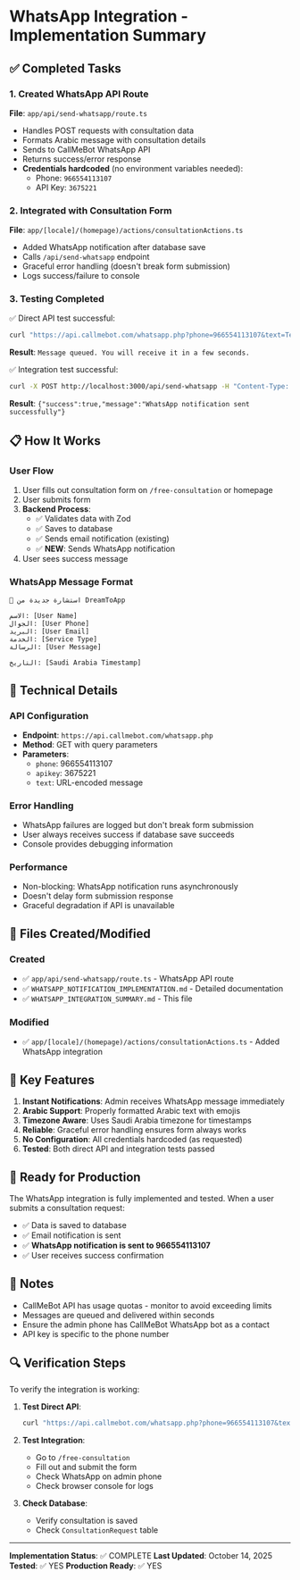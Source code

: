 # WhatsApp Integration - Implementation Summary

## ✅ Completed Tasks

### 1. Created WhatsApp API Route
**File**: `app/api/send-whatsapp/route.ts`
- Handles POST requests with consultation data
- Formats Arabic message with consultation details
- Sends to CallMeBot WhatsApp API
- Returns success/error response
- **Credentials hardcoded** (no environment variables needed):
  - Phone: `966554113107`
  - API Key: `3675221`

### 2. Integrated with Consultation Form
**File**: `app/[locale]/(homepage)/actions/consultationActions.ts`
- Added WhatsApp notification after database save
- Calls `/api/send-whatsapp` endpoint
- Graceful error handling (doesn't break form submission)
- Logs success/failure to console

### 3. Testing Completed
✅ Direct API test successful:
```bash
curl "https://api.callmebot.com/whatsapp.php?phone=966554113107&text=Test+from+DreamToApp+consultation+form&apikey=3675221"
```
**Result**: `Message queued. You will receive it in a few seconds.`

✅ Integration test successful:
```bash
curl -X POST http://localhost:3000/api/send-whatsapp -H "Content-Type: application/json" -d "@test-whatsapp.json"
```
**Result**: `{"success":true,"message":"WhatsApp notification sent successfully"}`

## 📋 How It Works

### User Flow
1. User fills out consultation form on `/free-consultation` or homepage
2. User submits form
3. **Backend Process**:
   - ✅ Validates data with Zod
   - ✅ Saves to database
   - ✅ Sends email notification (existing)
   - ✅ **NEW**: Sends WhatsApp notification
4. User sees success message

### WhatsApp Message Format
```
🔔 استشارة جديدة من DreamToApp

الاسم: [User Name]
الجوال: [User Phone]
البريد: [User Email]
الخدمة: [Service Type]
الرسالة: [User Message]

التاريخ: [Saudi Arabia Timestamp]
```

## 🔧 Technical Details

### API Configuration
- **Endpoint**: `https://api.callmebot.com/whatsapp.php`
- **Method**: GET with query parameters
- **Parameters**:
  - `phone`: 966554113107
  - `apikey`: 3675221
  - `text`: URL-encoded message

### Error Handling
- WhatsApp failures are logged but don't break form submission
- User always receives success if database save succeeds
- Console provides debugging information

### Performance
- Non-blocking: WhatsApp notification runs asynchronously
- Doesn't delay form submission response
- Graceful degradation if API is unavailable

## 📁 Files Created/Modified

### Created
- ✅ `app/api/send-whatsapp/route.ts` - WhatsApp API route
- ✅ `WHATSAPP_NOTIFICATION_IMPLEMENTATION.md` - Detailed documentation
- ✅ `WHATSAPP_INTEGRATION_SUMMARY.md` - This file

### Modified
- ✅ `app/[locale]/(homepage)/actions/consultationActions.ts` - Added WhatsApp integration

## 🎯 Key Features

1. **Instant Notifications**: Admin receives WhatsApp message immediately
2. **Arabic Support**: Properly formatted Arabic text with emojis
3. **Timezone Aware**: Uses Saudi Arabia timezone for timestamps
4. **Reliable**: Graceful error handling ensures form always works
5. **No Configuration**: All credentials hardcoded (as requested)
6. **Tested**: Both direct API and integration tests passed

## 🚀 Ready for Production

The WhatsApp integration is fully implemented and tested. When a user submits a consultation request:
- ✅ Data is saved to database
- ✅ Email notification is sent
- ✅ **WhatsApp notification is sent to 966554113107**
- ✅ User receives success confirmation

## 📝 Notes

- CallMeBot API has usage quotas - monitor to avoid exceeding limits
- Messages are queued and delivered within seconds
- Ensure the admin phone has CallMeBot WhatsApp bot as a contact
- API key is specific to the phone number

## 🔍 Verification Steps

To verify the integration is working:

1. **Test Direct API**:
   ```bash
   curl "https://api.callmebot.com/whatsapp.php?phone=966554113107&text=Test+message&apikey=3675221"
   ```

2. **Test Integration**:
   - Go to `/free-consultation`
   - Fill out and submit the form
   - Check WhatsApp on admin phone
   - Check browser console for logs

3. **Check Database**:
   - Verify consultation is saved
   - Check `ConsultationRequest` table

---

**Implementation Status**: ✅ COMPLETE
**Last Updated**: October 14, 2025
**Tested**: ✅ YES
**Production Ready**: ✅ YES

